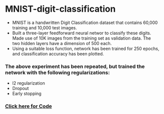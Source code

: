 # MNIST-digit-classification
- MNIST is a handwritten Digit Classification dataset that contains 60,000
training and 10,000 test images.
- Built a three-layer feedforward neural networ to classify these digits. Made use of 10K images from the training set as
validation data. The two hidden layers have a dimension of 500 each. 
- Using a suitable loss function, network has been trained for 250 epochs, and classification accuracy has been plotted.
### The above experiment has been repeated, but trained the network with the following regularizations:
- l2 regularization
- Dropout
- Early stopping
### [Click here for Code](https://github.com/SarathMohanIITD/MNIST-digit-classification/blob/main/MNIST.ipynb)
